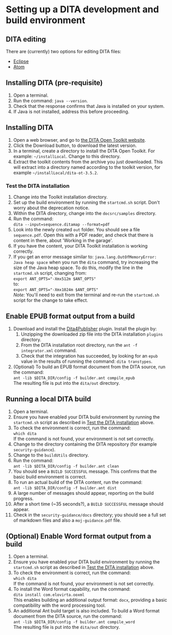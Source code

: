 # Setting up a DITA development and build environment

## DITA editing

There are (currently) two options for editing DITA files:

-   [Eclipse](eclipse.md)
-   [Atom](atom.md)

## Installing DITA (pre-requisite)

1. Open a terminal.
2. Run the command: `java --version`.
3. Check that the response confirms that Java is installed on your system.
4. If Java is not installed, address this before proceeding.

## Installing DITA

1. Open a web browser, and go to [the DITA Open Toolkit website](https://www.dita-ot.org).
2. Click the Download button, to download the latest version.
3. In a terminal, create a directory to install the DITA Open Toolkit. For example: `~/installLocal`. Change to this directory.
4. Extract the toolkit contents from the archive you just downloaded. This will extract into a directory named according to the toolkit version, for example `~/installLocal/dita-ot-3.5.2`.

### Test the DITA installation

1. Change into the Toolkit installation directory.
2. Set up the build environment by running the `startcmd.sh` script. Don't worry about the deprecation notice.
3. Within the DITA directory, change into the `docsrc/samples` directory.
4. Run the command:</br>`dita --input=sequence.ditamap --format=pdf`
5. Look into the newly created `out` folder. You should see a file `sequence.pdf`. Open this with a PDF reader, and check that there is content in there, about 'Working in the garage'.
6. If you have the content, your DITA Toolkit installation is working correctly.
7. If you get an error message similar to: `java.lang.OutOfMemoryError: Java heap space` when you run the `dita` command, try increasing the size of the Java heap space. To do this, modify the line in the `startcmd.sh` script, changing from:<br/>`export ANT_OPTS="-Xmx512m $ANT_OPTS"`<br/>to:<br/>`export ANT_OPTS="-Xmx1024m $ANT_OPTS"`<br/>*Note:* You'll need to exit from the terminal and re-run the `startcmd.sh` script for the change to take effect.

## Enable EPUB format output from a build

1. Download and install the [Dita4Publisher](http://www.dita4publishers.org/) plugin. Install the plugin by:
    1. Unzipping the downloaded zip file into the DITA installation `plugins` directory.
    2. From the DITA installation root directory, run the `ant -f integrator.xml` command.
    3. Check that the integration has succeeded, by looking for an `epub` value in the results of running the command: `dita transtypes`.
2. (Optional) To build an EPUB format document from the DITA source, run the command:<br/>`ant -lib $DITA_DIR/config -f builder.ant compile_epub`<br/>The resulting file is put into the `dita/out` directory.

## Running a local DITA build

1. Open a terminal.
2. Ensure you have enabled your DITA build environment by running the `startcmd.sh` script as described in [Test the DITA installation](#test-the-dita-installation) above.
3. To check the environment is correct, run the command:</br>`which dita`</br>If the command is not found, your environment is not set correctly.
4. Change to the directory containing the DITA repository (for example `security-guidance`).
5. Change to the `buildUtils` directory.
6. Run the command:</br>`ant -lib $DITA_DIR/config -f builder.ant clean`
7. You should see a `BUILD SUCCESSFUL` message. This confirms that the basic build environment is correct.
8. To run an actual build of the DITA content, run the command:</br>`ant -lib $DITA_DIR/config -f builder.ant dist`
9. A large number of messages should appear, reporting on the build progress.
10. After a short time (~35 seconds?), a `BUILD SUCCESSFUL` message should appear.
11. Check in the `security-guidance/docs` directory; you should see a full set of markdown files and also a `moj-guidance.pdf` file.

## (Optional) Enable Word format output from a build

1. Open a terminal.
2. Ensure you have enabled your DITA build environment by running the `startcmd.sh` script as described in [Test the DITA installation](#test-the-dita-installation) above.
3. To check the environment is correct, run the command:</br>`which dita`</br>If the command is not found, your environment is not set correctly.
4. To install the Word format capability, run the command:<br/>`dita install com.elovirta.ooxml`<br/>This enables building an additional output format: `docx`, providing a basic compatibility with the word processing tool.
5. An additional Ant build target is also included. To build a Word format document from the DITA source, run the command:<br/>`ant -lib $DITA_DIR/config -f builder.ant compile_word`<br/>The resulting file is put into the `dita/out` directory.
